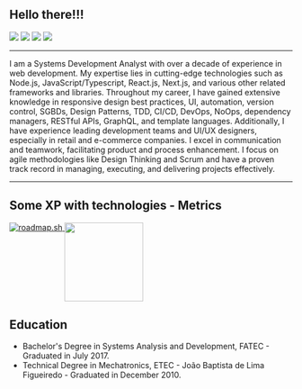 ## Hello there!!! 
<div> 
  <a href="https://guto.codes" target="_blank"><img src="https://img.shields.io/badge/WEBSITE-181818?style=for-the-badge&logo=supabase&logoColor=white" target="_blank"></a> 
  <a href="https://instagram.com/guto.codes" target="_blank"><img src="https://img.shields.io/badge/-Instagram-%23E4405F?style=for-the-badge&logo=instagram&logoColor=white" target="_blank"></a>
  <a href = "mailto:augusto.custodio@outlook.com"><img src="https://img.shields.io/badge/-Gmail-%23333?style=for-the-badge&logo=gmail&logoColor=white" target="_blank"></a>
  <a href="https://www.linkedin.com/in/gutocodes" target="_blank"><img src="https://img.shields.io/badge/-LinkedIn-%230077B5?style=for-the-badge&logo=linkedin&logoColor=white" target="_blank"></a> 
</div>

---

I am a Systems Development Analyst with over a decade of experience in web development. My expertise lies in cutting-edge technologies such as Node.js, JavaScript/Typescript, React.js, Next.js, and various other related frameworks and libraries. Throughout my career, I have gained extensive knowledge in responsive design best practices, UI, automation, version control, SGBDs, Design Patterns, TDD, CI/CD, DevOps, NoOps, dependency managers, RESTful APIs, GraphQL, and template languages. Additionally, I have experience leading development teams and UI/UX designers, especially in retail and e-commerce companies. I excel in communication and teamwork, facilitating product and process enhancement. I focus on agile methodologies like Design Thinking and Scrum and have a proven track record in managing, executing, and delivering projects effectively.

---

## Some XP with technologies - Metrics
<a href="https://roadmap.sh"><img src="https://api.roadmap.sh/v1-badge/wide/65a46fee7b849070903ab623?variant=light" alt="roadmap.sh"/>
</a>
<a href="https://github.com/anuraghazra/convoychat">
  <img height=140 align="top" src="https://github-readme-stats.vercel.app/api/top-langs?username=AugustoCustodio&layout=compact&langs_count=8&card_width=50" />
</a>



## Education
- Bachelor's Degree in Systems Analysis and Development, FATEC - Graduated in July 2017.
- Technical Degree in Mechatronics, ETEC - João Baptista de Lima Figueiredo - Graduated in December 2010.

